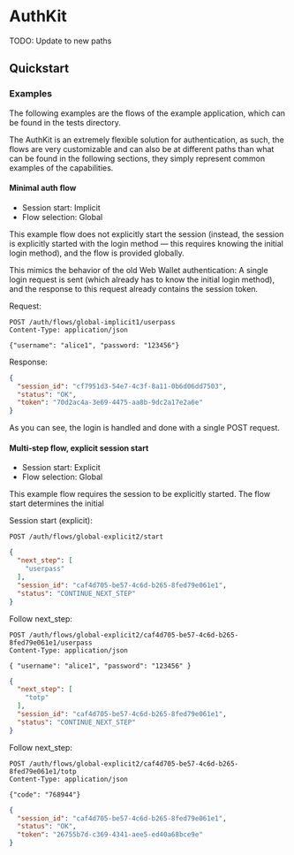 # AuthKit
TODO: Update to new paths

## Quickstart

### Examples
The following examples are the flows of the example application,
which can be found in the tests directory.

The AuthKit is an extremely flexible solution for authentication,
as such, the flows are very customizable and can also be at
different paths than what can be found in the following sections,
they simply represent common examples of the capabilities.

#### Minimal auth flow
- Session start: Implicit
- Flow selection: Global

This example flow does not explicitly start the session (instead, the session
is explicitly started with the login method — this requires knowing the initial
login method), and the flow is provided globally.

This mimics the behavior of the old Web Wallet authentication: A single login request
is sent (which already has to know the initial login method), and the response to this
request already contains the session token.

Request:
```http request
POST /auth/flows/global-implicit1/userpass
Content-Type: application/json

{"username": "alice1", "password: "123456"}
```

Response:
```json
{
  "session_id": "cf7951d3-54e7-4c3f-8a11-0b6d06dd7503",
  "status": "OK",
  "token": "70d2ac4a-3e69-4475-aa8b-9dc2a17e2a6e"
}
```

As you can see, the login is handled and done with a single POST request.

#### Multi-step flow, explicit session start
- Session start: Explicit
- Flow selection: Global

This example flow requires the session to be explicitly started.
The flow start determines the initial 

Session start (explicit):
```http request
POST /auth/flows/global-explicit2/start
```
```json
{
  "next_step": [
    "userpass"
  ],
  "session_id": "caf4d705-be57-4c6d-b265-8fed79e061e1",
  "status": "CONTINUE_NEXT_STEP"
}
```

Follow next_step:
```http request
POST /auth/flows/global-explicit2/caf4d705-be57-4c6d-b265-8fed79e061e1/userpass
Content-Type: application/json

{ "username": "alice1", "password": "123456" }
```
```json
{
  "next_step": [
    "totp"
  ],
  "session_id": "caf4d705-be57-4c6d-b265-8fed79e061e1",
  "status": "CONTINUE_NEXT_STEP"
}
```

Follow next_step:
```http request
POST /auth/flows/global-explicit2/caf4d705-be57-4c6d-b265-8fed79e061e1/totp
Content-Type: application/json

{"code": "768944"}
```
```json
{
  "session_id": "caf4d705-be57-4c6d-b265-8fed79e061e1",
  "status": "OK",
  "token": "26755b7d-c369-4341-aee5-ed40a68bce9e"
}
```
